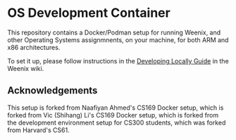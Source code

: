 # OS Development Container
This repository contains a Docker/Podman setup for running Weenix, and other Operating Systems assignmnents, on your machine, for both ARM and x86 architectures.

To set it up, please follow instructions in the [Developing Locally Guide](https://github.com/brown-cs1690/handout/wiki/Developing-Locally-Guide) in the Weenix wiki. 

## Acknowledgements

This setup is forked from Naafiyan Ahmed's CS169 Docker setup, which is forked from Vic (Shihang) Li's CS169 Docker setup, which is forked from the development environment setup for CS300 students,
which was forked from Harvard's CS61.
